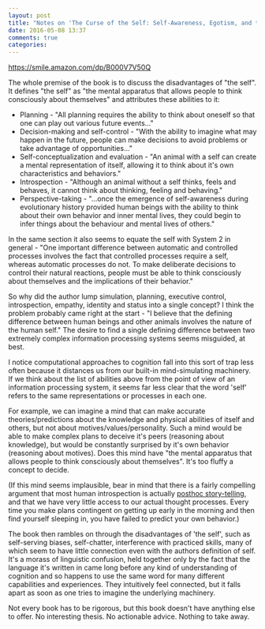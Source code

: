 ```yaml
---
layout: post
title: "Notes on 'The Curse of the Self: Self-Awareness, Egotism, and the Quality of Human Life'"
date: 2016-05-08 13:37
comments: true
categories:
---
```


<https://smile.amazon.com/dp/B000V7V50Q>

The whole premise of the book is to discuss the disadvantages of "the self". It defines "the self" as "the mental apparatus that allows people to think consciously about themselves" and attributes these abilities to it:

* Planning - "All planning requires the ability to think about oneself so that one can play out various future events..."
* Decision-making and self-control - "With the ability to imagine what may happen in the future, people can make decisions to avoid problems or take advantage of opportunities..."
* Self-conceptualization and evaluation - "An animal with a self can create a mental representation of itself, allowing it to think about it's own characteristics and behaviors."
* Introspection - "Although an animal without a self thinks, feels and behaves, it cannot think about thinking, feeling and behaving."
* Perspective-taking - "...once the emergence of self-awareness during evolutionary history provided human beings with the ability to think about their own behavior and inner mental lives, they could begin to infer things about the behaviour and mental lives of others."

In the same section it also seems to equate the self with System 2 in general - "One important difference between automatic and controlled processes involves the fact that controlled processes require a self, whereas automatic processes do not. To make deliberate decisions to control their natural reactions, people must be able to think consciously about themselves and the implications of their behavior."

So why did the author lump simulation, planning, executive control, introspection, empathy, identity and status into a single concept? I think the problem probably came right at the start - "I believe that the defining difference between human beings and other animals involves the nature of the human self." The desire to find a single defining difference between two extremely complex information processing systems seems misguided, at best.

I notice computational approaches to cognition fall into this sort of trap less often because it distances us from our built-in mind-simulating machinery. If we think about the list of abilities above from the point of view of an information processing system, it seems far less clear that the word 'self' refers to the same representations or processes in each one.

For example, we can imagine a mind that can make accurate theories/predictions about the knowledge and physical abilities of itself and others, but not about motives/values/personality. Such a mind would be able to make complex plans to deceive it's peers (reasoning about knowledge), but would be constantly surprised by it's own behavior (reasoning about motives). Does this mind have "the mental apparatus that allows people to think consciously about themselves". It's too fluffy a concept to decide.

(If this mind seems implausible, bear in mind that there is a fairly compelling argument that most human introspection is actually [posthoc story-telling](https://www.futurelearn.com/courses/the-mind-is-flat), and that we have very little access to our actual thought processes. Every time you make plans contingent on getting up early in the morning and then find yourself sleeping in, you have failed to predict your own behavior.)

The book then rambles on through the disadvantages of 'the self', such as self-serving biases, self-chatter, interference with practiced skills, many of which seem to have little connection even with the authors definition of self. It's a morass of linguistic confusion, held together only by the fact that the language it's written in came long before any kind of understanding of cognition and so happens to use the same word for many different capabilities and experiences. They intuitively feel connected, but it falls apart as soon as one tries to imagine the underlying machinery.

Not every book has to be rigorous, but this book doesn't have anything else to offer. No interesting thesis. No actionable advice. Nothing to take away.
